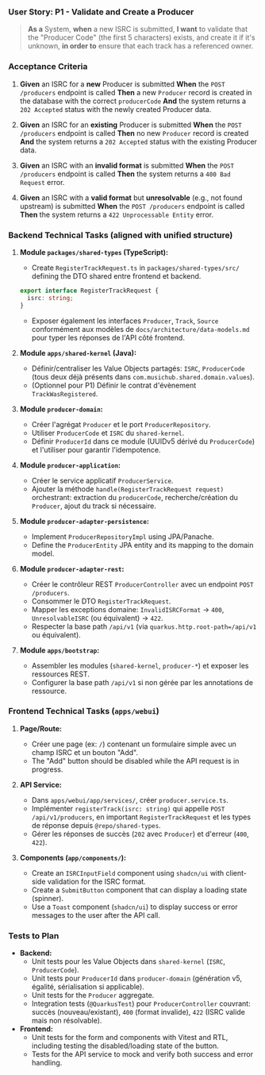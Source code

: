 
### User Story: P1 - Validate and Create a Producer

> **As a** System, **when** a new ISRC is submitted, **I want** to validate that the "Producer Code" (the first 5 characters) exists, and create it if it's unknown, **in order to** ensure that each track has a referenced owner.

### Acceptance Criteria

1.  **Given** an ISRC for a **new** Producer is submitted
    **When** the `POST /producers` endpoint is called
    **Then** a new `Producer` record is created in the database with the correct `producerCode`
    **And** the system returns a `202 Accepted` status with the newly created Producer data.

2.  **Given** an ISRC for an **existing** Producer is submitted
    **When** the `POST /producers` endpoint is called
    **Then** no new `Producer` record is created
    **And** the system returns a `202 Accepted` status with the existing Producer data.

3.  **Given** an ISRC with an **invalid format** is submitted
    **When** the `POST /producers` endpoint is called
    **Then** the system returns a `400 Bad Request` error.

4.  **Given** an ISRC with a **valid format** but **unresolvable** (e.g., not found upstream) is submitted
    **When** the `POST /producers` endpoint is called
    **Then** the system returns a `422 Unprocessable Entity` error.

### Backend Technical Tasks (aligned with unified structure)

1.  **Module `packages/shared-types` (TypeScript):**
    *   Create `RegisterTrackRequest.ts` in `packages/shared-types/src/` defining the DTO shared entre frontend et backend.
      ```typescript
      export interface RegisterTrackRequest {
        isrc: string;
      }
      ```
    *   Exposer également les interfaces `Producer`, `Track`, `Source` conformément aux modèles de `docs/architecture/data-models.md` pour typer les réponses de l'API côté frontend.

2.  **Module `apps/shared-kernel` (Java):**
    *   Définir/centraliser les Value Objects partagés: `ISRC`, `ProducerCode` (tous deux déjà présents dans `com.musichub.shared.domain.values`).
    *   (Optionnel pour P1) Définir le contrat d'évènement `TrackWasRegistered`.

3.  **Module `producer-domain`:**
    *   Créer l'agrégat `Producer` et le port `ProducerRepository`.
    *   Utiliser `ProducerCode` et `ISRC` du `shared-kernel`.
    *   Définir `ProducerId` dans ce module (UUIDv5 dérivé du `ProducerCode`) et l'utiliser pour garantir l'idempotence.

4.  **Module `producer-application`:**
    *   Créer le service applicatif `ProducerService`.
    *   Ajouter la méthode `handle(RegisterTrackRequest request)` orchestrant: extraction du `producerCode`, recherche/création du `Producer`, ajout du track si nécessaire.

5.  **Module `producer-adapter-persistence`:**
    *   Implement `ProducerRepositoryImpl` using JPA/Panache.
    *   Define the `ProducerEntity` JPA entity and its mapping to the domain model.

6.  **Module `producer-adapter-rest`:**
    *   Créer le contrôleur REST `ProducerController` avec un endpoint `POST /producers`.
    *   Consommer le DTO `RegisterTrackRequest`.
    *   Mapper les exceptions domaine: `InvalidISRCFormat` → `400`, `UnresolvableISRC` (ou équivalent) → `422`.
    *   Respecter la base path `/api/v1` (via `quarkus.http.root-path=/api/v1` ou équivalent).

7.  **Module `apps/bootstrap`:**
    *   Assembler les modules (`shared-kernel`, `producer-*`) et exposer les ressources REST.
    *   Configurer la base path `/api/v1` si non gérée par les annotations de ressource.

### Frontend Technical Tasks (`apps/webui`)

1.  **Page/Route:**
    *   Créer une page (ex: `/`) contenant un formulaire simple avec un champ ISRC et un bouton "Add".
    *   The "Add" button should be disabled while the API request is in progress.

2.  **API Service:**
    *   Dans `apps/webui/app/services/`, créer `producer.service.ts`.
    *   Implémenter `registerTrack(isrc: string)` qui appelle `POST /api/v1/producers`, en important `RegisterTrackRequest` et les types de réponse depuis `@repo/shared-types`.
    *   Gérer les réponses de succès (`202` avec `Producer`) et d'erreur (`400`, `422`).

3.  **Components (`app/components/`):**
    *   Create an `ISRCInputField` component using `shadcn/ui` with client-side validation for the ISRC format.
    *   Create a `SubmitButton` component that can display a loading state (spinner).
    *   Use a `Toast` component (`shadcn/ui`) to display success or error messages to the user after the API call.

### Tests to Plan

*   **Backend:**
    *   Unit tests pour les Value Objects dans `shared-kernel` (`ISRC`, `ProducerCode`).
    *   Unit tests pour `ProducerId` dans `producer-domain` (génération v5, égalité, sérialisation si applicable).
    *   Unit tests for the `Producer` aggregate.
    *   Integration tests (`@QuarkusTest`) pour `ProducerController` couvrant: succès (nouveau/existant), `400` (format invalide), `422` (ISRC valide mais non résolvable).
*   **Frontend:**
    *   Unit tests for the form and components with Vitest and RTL, including testing the disabled/loading state of the button.
    *   Tests for the API service to mock and verify both success and error handling. 